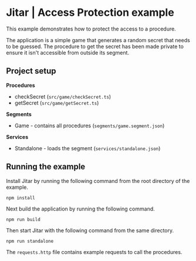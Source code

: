 
# Jitar | Access Protection example

This example demonstrates how to protect the access to a procedure.

The application is a simple game that generates a random secret that needs to be guessed.
The procedure to get the secret has been made private to ensure it isn't accessible from outside its segment.

## Project setup

**Procedures**

* checkSecret (`src/game/checkSecret.ts`)
* getSecret (`src/game/getSecret.ts`)

**Segments**

* Game - contains all procedures (`segments/game.segment.json`)

**Services**

* Standalone - loads the segment (`services/standalone.json`)

## Running the example

Install Jitar by running the following command from the root directory of the example.

```
npm install
```

Next build the application by running the following command.

```
npm run build
```

Then start Jitar with the following command from the same directory.

```
npm run standalone
```

The ``requests.http`` file contains example requests to call the procedures.
